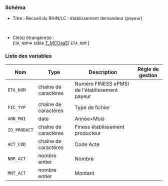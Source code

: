 ### Schéma


- Titre : Recueil du RIHN/LC : établissement demandeur (payeur)
<br />



- Clé(s) étrangère(s) : <br />
`ETA_NUM`=> table [T_MCOaaE](/tables/T_MCOaaE)[ `ETA_NUM` ]<br />

 
### Liste des variables

Nom | Type | Description | Règle de gestion
-|-|-|-
`ETA_NUM`| chaîne de caractères |Numéro FINESS ePMSI de l'établissement payeur||
`FIC_TYP`| chaîne de caractères |Type de fichier||
`ANN_MOI`| date |Année+Mois||
`ID_PRODUCT`| chaîne de caractères |Finess établissement producteur||
`ACT_COD`| chaîne de caractères |Code Acte||
`NBR_ACT`| nombre entier |Nombre||
`MNT_ACT`| nombre entier |Montant||
